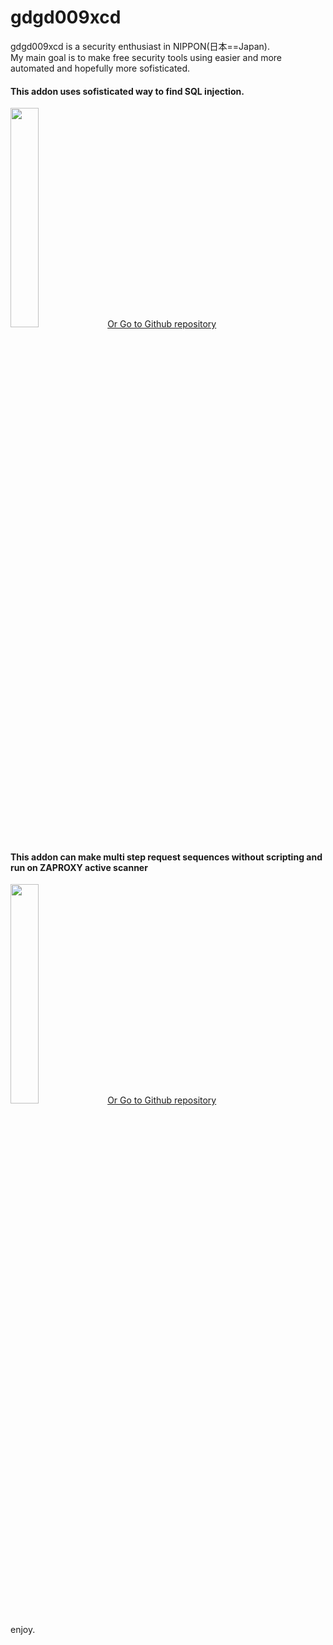 # gdgd009xcd
gdgd009xcd is a security enthusiast in NIPPON(日本==Japan). <BR>My main goal is  to make free security tools using easier and more automated and hopefully more sofisticated.

#### This addon uses sofisticated way to find SQL injection.
<A class="setfont_archtect center_inlineblock" HREF="https://gdgd009xcd.github.io/CustomActiveScanForZAP"><IMG SRC="https://repository-images.githubusercontent.com/292251329/2604c624-d079-4b12-a7ac-75105a4e9a69" width="30%" height="30%"></A>
<A class="setfont_archtect center_inlineblock" HREF="https://github.com/gdgd009xcd/CustomActiveScanForZAP"> Or Go to Github repository</A>

#### This addon can make multi step request sequences without scripting and run on ZAPROXY active scanner
<A class="setfont_archtect center_inlineblock"   HREF="https://gdgd009xcd.github.io/AutoMacroBuilderForZAP/"><IMG SRC="https://repository-images.githubusercontent.com/276077630/3e040703-9dfb-47cf-a48c-ca8c8e0c93c1" width="30%" height="30%"></A>
<A class="setfont_archtect center_inlineblock" HREF="https://github.com/gdgd009xcd/AutoMacroBuilderForZAP"> Or Go to Github repository</A>

enjoy.
